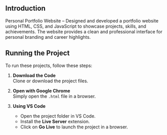## Introduction
Personal Portfolio Website – Designed and developed a portfolio website using HTML, CSS, and JavaScript to showcase projects, skills, and achievements. The website provides a clean and professional interface for personal branding and career highlights.

## Running the Project

To run these projects, follow these steps:

1. **Download the Code**  
   Clone or download the project files.  

2. **Open with Google Chrome**  
   Simply open the `.html` file in a browser.  

3. **Using VS Code**  
   - Open the project folder in VS Code.  
   - Install the **Live Server** extension.  
   - Click on **Go Live** to launch the project in a browser.  

